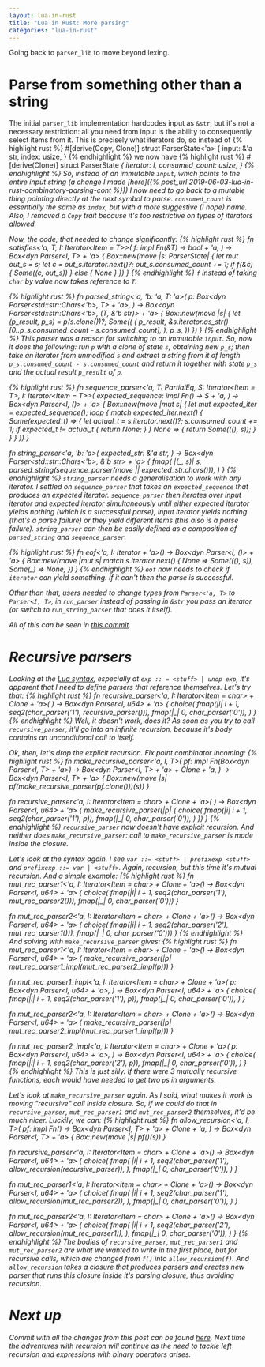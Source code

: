 ```yaml
---
layout: lua-in-rust
title: "Lua in Rust: More parsing"
categories: "lua-in-rust"
---
```


Going back to `parser_lib` to move beyond lexing.

Parse from something other than a string
========================================

The initial `parser_lib` implementation hardcodes input as `&str`, but it's not a necessary restriction:
all you need from input is the ability to consequently select items from it. This is precisely what iterators
do, so instead of
{% highlight rust %}
#[derive(Copy, Clone)]
struct ParserState<'a> {
    input: &'a str,
    index: usize,
  }
{% endhighlight %}
we now have
{% highlight rust %}
#[derive(Clone)]
struct ParserState<I> {
    iterator: I,
    consumed_count: usize,
}
{% endhighlight %}
So, instead of an immutable `input`, which points to the entire input string (a change I made [here]({% post_url 2019-06-03-lua-in-rust-combinatory-parsing-cont %})) I now need to go back to a mutable thing pointing directly at the next symbol to parse. `consumed_count` is essentially the same as `index`, but with a more suggestive (I hope) name.
Also, I removed a `Copy` trait because it's too restrictive on types of iterators allowed.

Now, the code, that needed to change significantly:
{% highlight rust %}
fn satisfies<'a, T, I: Iterator<Item = T>>(
    f: impl Fn(&T) -> bool + 'a,
) -> Box<dyn Parser<I, T> + 'a> {
    Box::new(move |s: ParserState<I>| {
        let mut out_s = s;
        let c = out_s.iterator.next()?;
        out_s.consumed_count += 1;
        if f(&c) {
            Some((c, out_s))
        } else {
            None
        }
    })
}
{% endhighlight %}
`f` instead of taking `char` by value now takes reference to `T`.

{% highlight rust %}
fn parsed_string<'a, 'b: 'a, T: 'a>(
    p: Box<dyn Parser<std::str::Chars<'b>, T> + 'a>,
) -> Box<dyn Parser<std::str::Chars<'b>, (T, &'b str)> + 'a> {
    Box::new(move |s| {
        let (p_result, p_s) = p(s.clone())?;
        Some((
            (
                p_result,
                &s.iterator.as_str()[0..p_s.consumed_count - s.consumed_count],
            ),
            p_s,
        ))
    })
}
{% endhighlight %}
This parser was a reason for switching to an immutable `input`. So, now it does the following:
run `p` with a clone of state `s`, obtaining new `p_s`; then take an iterator from unmodified `s`
and extract a string from it of length `p_s.consumed_count - s.consumed_count` and return it together
with state `p_s` and the actual result `p_result` of `p`.

{% highlight rust %}
fn sequence_parser<'a, T: PartialEq, S: Iterator<Item = T>,
    I: Iterator<Item = T>>(
    expected_sequence: impl Fn() -> S + 'a,
) -> Box<dyn Parser<I, ()> + 'a> {
    Box::new(move |mut s| {
        let mut expected_iter = expected_sequence();
        loop {
            match expected_iter.next() {
                Some(expected_t) => {
                    let actual_t = s.iterator.next()?;
                    s.consumed_count += 1;
                    if expected_t != actual_t {
                        return None;
                    }
                }
                None => {
                    return Some(((), s));
                }
            }
        }
    })
}

fn string_parser<'a, 'b: 'a>(
    expected_str: &'a str,
) -> Box<dyn Parser<std::str::Chars<'b>, &'b str> + 'a> {
    fmap(
        |(_, s)| s,
        parsed_string(sequence_parser(move || expected_str.chars())),
    )
}
{% endhighlight %}
`string_parser` needs a generalisation to work with any iterator. I settled on `sequence_parser` that
takes an `expected_sequence` that produces an expected iterator. `sequence_parser` then iterates over
input iterator and expected iterator simultaneously until either expected iterator yields nothing (which
is a successfull parse), input iterator yields nothing (that's a parse failure) or they yield different items
(this also is a parse failure). `string_parser` can then be easily defined as a composition of `parsed_string`
and `sequence_parser`.

{% highlight rust %}
fn eof<'a, I: Iterator + 'a>() -> Box<dyn Parser<I, ()> + 'a> {
    Box::new(move |mut s| match s.iterator.next() {
        None => Some(((), s)),
        Some(_) => None,
    })
}
{% endhighlight %}
`eof` now needs to check if `iterator` can yield something. If it can't then the parse is successful.

Other than that, users needed to change types from `Parser<'a, T>` to `Parser<I, T>`, in `run_parser` instead of passing in `&str` you pass an iterator (or switch to `run_string_parser` that does it itself).

All of this can be seen in [this commit](https://github.com/projedi/lua-in-rust/pull/2/commits/aed904f1d823be0dcf29f0f553f8be68e3d9aa41).

Recursive parsers
=================

Looking at the [Lua syntax](http://www.lua.org/manual/5.1/manual.html#8), especially at `exp :: = <stuff> | unop exp`, it's apparent that I need to define parsers that reference themselves. Let's try that:
{% highlight rust %}
fn recursive_parser<'a, I: Iterator<Item = char> + Clone + 'a>(
) -> Box<dyn Parser<I, u64> + 'a>
{
    choice(
        fmap(|i| i + 1, seq2(char_parser('1'), recursive_parser())),
        fmap(|_| 0, char_parser('0')),
    )
}
{% endhighlight %}
Well, it doesn't work, does it? As soon as you try to call `recursive_parser`, it'll go into an
infinite recursion, because it's body contains an unconditional call to itself.

Ok, then, let's drop the explicit recursion. Fix point combinator incoming:
{% highlight rust %}
fn make_recursive_parser<'a, I, T>(
    pf: impl Fn(Box<dyn Parser<I, T> + 'a>) -> Box<dyn Parser<I, T> + 'a> + Clone + 'a,
) -> Box<dyn Parser<I, T> + 'a> {
    Box::new(move |s| pf(make_recursive_parser(pf.clone()))(s))
}

fn recursive_parser<'a, I: Iterator<Item = char> + Clone + 'a>(
) -> Box<dyn Parser<I, u64> + 'a>
{
    make_recursive_parser(|p| {
        choice(
            fmap(|i| i + 1, seq2(char_parser('1'), p)),
            fmap(|_| 0, char_parser('0')),
        )
    })
}
{% endhighlight %}
`recursive_parser` now doesn't have explicit recursion. And neither does `make_recursive_parser`: call to
`make_recursive_parser` is made inside the closure.

Let's look at the syntax again. I see `var ::= <stuff> | prefixexp <stuff>` and `prefixexp ::= var | <stuff>`.
Again, recursion, but this time it's mutual recursion. And a simple example:
{% highlight rust %}
fn mut_rec_parser1<'a, I: Iterator<Item = char> + Clone + 'a>() -> Box<dyn Parser<I, u64> + 'a> {
    choice(
        fmap(|i| i + 1, seq2(char_parser('1'), mut_rec_parser2())),
        fmap(|_| 0, char_parser('0')))
}

fn mut_rec_parser2<'a, I: Iterator<Item = char> + Clone + 'a>() -> Box<dyn Parser<I, u64> + 'a> {
    choice(
        fmap(|i| i + 1, seq2(char_parser('2'), mut_rec_parser1())),
        fmap(|_| 0, char_parser('0')))
}
{% endhighlight %}
And solving with `make_recursive_parser` gives:
{% highlight rust %}
fn mut_rec_parser1<'a, I: Iterator<Item = char> + Clone + 'a>() -> Box<dyn Parser<I, u64> + 'a>
{
    make_recursive_parser(|p| mut_rec_parser1_impl(mut_rec_parser2_impl(p)))
}

fn mut_rec_parser1_impl<'a, I: Iterator<Item = char> + Clone + 'a>(
    p: Box<dyn Parser<I, u64> + 'a>,
) -> Box<dyn Parser<I, u64> + 'a> {
    choice(
        fmap(|i| i + 1, seq2(char_parser('1'), p)),
        fmap(|_| 0, char_parser('0')),
    )
}

fn mut_rec_parser2<'a, I: Iterator<Item = char> + Clone + 'a>() -> Box<dyn Parser<I, u64> + 'a>
{
    make_recursive_parser(|p| mut_rec_parser2_impl(mut_rec_parser1_impl(p)))
}

fn mut_rec_parser2_impl<'a, I: Iterator<Item = char> + Clone + 'a>(
    p: Box<dyn Parser<I, u64> + 'a>,
) -> Box<dyn Parser<I, u64> + 'a> {
    choice(
        fmap(|i| i + 1, seq2(char_parser('2'), p)),
        fmap(|_| 0, char_parser('0')),
    )
}
{% endhighlight %}
This is just silly. If there were 3 mutually recursive functions, each would have needed to get two `p`s in arguments.

Let's look at `make_recursive_parser` again. As I said, what makes it work is moving "recursive" call inside
closure. So, if we could do that in `recursive_parser`, `mut_rec_parser1` and `mut_rec_parser2` themselves, it'd
be much nicer. Luckily, we can:
{% highlight rust %}
fn allow_recursion<'a, I, T>(
    pf: impl Fn() -> Box<dyn Parser<I, T> + 'a> + Clone + 'a,
) -> Box<dyn Parser<I, T> + 'a> {
    Box::new(move |s| pf()(s))
}

fn recursive_parser<'a, I: Iterator<Item = char> + Clone + 'a>() -> Box<dyn Parser<I, u64> + 'a>
{
    choice(
        fmap(
            |i| i + 1,
            seq2(char_parser('1'), allow_recursion(recursive_parser)),
        ),
        fmap(|_| 0, char_parser('0')),
    )
}

fn mut_rec_parser1<'a, I: Iterator<Item = char> + Clone + 'a>() -> Box<dyn Parser<I, u64> + 'a>
{
    choice(
        fmap(
            |i| i + 1,
            seq2(char_parser('1'), allow_recursion(mut_rec_parser2)),
        ),
        fmap(|_| 0, char_parser('0')),
    )
}

fn mut_rec_parser2<'a, I: Iterator<Item = char> + Clone + 'a>() -> Box<dyn Parser<I, u64> + 'a>
{
    choice(
        fmap(
            |i| i + 1,
            seq2(char_parser('2'), allow_recursion(mut_rec_parser1)),
        ),
        fmap(|_| 0, char_parser('0')),
    )
}
{% endhighlight %}
The bodies of `recursive_parser`, `mut_rec_parser1` and `mut_rec_parser2` are what we wanted to write
in the first place, but for recursive calls, which are changed from `f()` into `allow_recursion(f)`.
And `allow_recursion` takes a closure that produces parsers and creates new parser that runs this closure
inside it's parsing closure, thus avoiding recursion.

Next up
=======

Commit with all the changes from this post can be found [here](https://github.com/projedi/lua-in-rust/commit/ea4422400d9e7c302ee3f27421c1c0086df6e6d8).
Next time the adventures with recursion will continue as the need to tackle left recursion and expressions
with binary operators arises.
